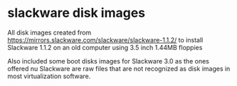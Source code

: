 # slackware disk images

All disk images created from https://mirrors.slackware.com/slackware/slackware-1.1.2/ to install Slackware 1.1.2 on an old computer using 3.5 inch 1.44MB floppies

Also included some boot disks images for Slackware 3.0 as the ones offered nu Slackware are raw files that are not recognized as disk images in most virtualization software.
